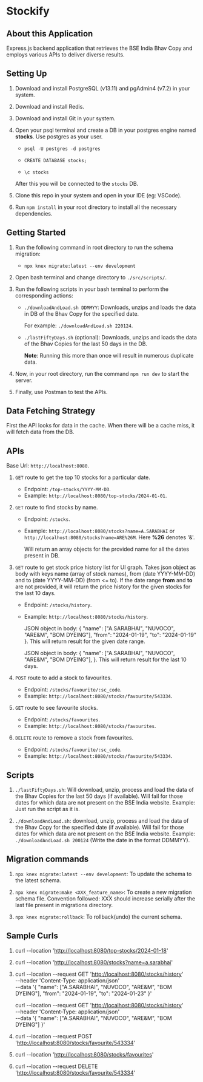# Stockify

## About this Application

Express.js backend application that retrieves the BSE India Bhav Copy and employs various APIs to deliver diverse results.

## Setting Up

1. Download and install PostgreSQL (v13.11) and pgAdmin4 (v7.2) in your system.
2. Download and install Redis.
3. Download and install Git in your system.
4. Open your psql terminal and create a DB in your postgres engine named **stocks**. Use postgres as your user.

   - `psql -U postgres -d postgres`

   - `CREATE DATABASE stocks;`

   - `\c stocks`

   After this you will be connected to the `stocks` DB.

5. Clone this repo in your system and open in your IDE (eg: VSCode).
6. Run `npm install` in your root directory to install all the necessary dependencies.

## Getting Started

1. Run the following command in root directory to run the schema migration:

   - `npx knex migrate:latest --env development`

2. Open bash terminal and change directory to `./src/scripts/`.
3. Run the following scripts in your bash terminal to perform the corresponding actions:

   - `./downloadAndLoad.sh DDMMYY`: Downloads, unzips and loads the data in DB of the Bhav Copy for the specified date.

     For example: `./downloadAndLoad.sh 220124`.

   - `./lastFiftyDays.sh` (optional): Downloads, unzips and loads the data of the Bhav Copies for the last 50 days in the DB.

     **Note**: Running this more than once will result in numerous duplicate data.

4. Now, in your root directory, run the command `npm run dev` to start the server.
5. Finally, use Postman to test the APIs.

## Data Fetching Strategy

First the API looks for data in the cache. When there will be a cache miss, it will fetch data from the DB.

## APIs

Base Url: `http://localhost:8080`.

1. `GET` route to get the top 10 stocks for a particular date.

   - Endpoint: `/top-stocks/YYYY-MM-DD`.
   - Example: `http://localhost:8080/top-stocks/2024-01-01`.

2. `GET` route to find stocks by name.

   - Endpoint: `/stocks`.
   - Example: `http://localhost:8080/stocks?name=A.SARABHAI` or `http://localhost:8080/stocks?name=ARE%26M`. Here **%26** denotes '&'.

     Will return an array objects for the provided name for all the dates present in DB.

3. `GET` route to get stock price history list for UI graph. Takes json object as body with keys name (array of stock names), from (date YYYY-MM-DD) and to (date YYYY-MM-DD) (from <= to). If the date range **from** and **to** are not provided, it will return the price history for the given stocks for the last 10 days.

   - Endpoint: `/stocks/history`.
   - Example: `http://localhost:8080/stocks/history`.

     JSON object in body: {
     "name": ["A.SARABHAI", "NUVOCO", "ARE&M", "BOM DYEING"],
     "from": "2024-01-19",
     "to": "2024-01-19"
     }. This will return result for the given date range.

     JSON object in body: {
     "name": ["A.SARABHAI", "NUVOCO", "ARE&M", "BOM DYEING"],
     }. This will return result for the last 10 days.

4. `POST` route to add a stock to favourites.

   - Endpoint: `/stocks/favourite/:sc_code`.
   - Example: `http://localhost:8080/stocks/favourite/543334`.

5. `GET` route to see favourite stocks.

   - Endpoint: `/stocks/favourites`.
   - Example: `http://localhost:8080/stocks/favourites`.

6. `DELETE` route to remove a stock from favourites.
   - Endpoint: `/stocks/favourite/:sc_code`.
   - Example: `http://localhost:8080/stocks/favourite/543334`.

## Scripts

1. `./lastFiftyDays.sh`: Will download, unzip, process and load the data of the Bhav Copies for the last 50 days (if available). Will fail for those dates for which data are not present on the BSE India website.
   Example: Just run the script as it is.

2. `./downloadAndLoad.sh`: download, unzip, process and load the data of the Bhav Copy for the specified date (if available). Will fail for those dates for which data are not present on the BSE India website.
   Example: `./downloadAndLoad.sh 200124` (Write the date in the format DDMMYY).

## Migration commands

1. `npx knex migrate:latest --env development`: To update the schema to the latest schema.

2. `npx knex migrate:make <XXX_feature_name>`: To create a new migration schema file.
   Convention followed: XXX should increase serially after the last file present in migrations directory.

3. `npx knex migrate:rollback`: To rollback(undo) the current schema.

## Sample Curls

1. curl --location '<http://localhost:8080/top-stocks/2024-01-18>'

2. curl --location '<http://localhost:8080/stocks?name=a.sarabhai>'

3. curl --location --request GET '<http://localhost:8080/stocks/history>' \
    --header 'Content-Type: application/json' \
    --data '{
   "name": ["A.SARABHAI", "NUVOCO", "ARE&M", "BOM DYEING"],
   "from": "2024-01-19",
   "to": "2024-01-23"
   }'

   curl --location --request GET '<http://localhost:8080/stocks/history>' \
   --header 'Content-Type: application/json' \
   --data '{
   "name": ["A.SARABHAI", "NUVOCO", "ARE&M", "BOM DYEING"]
   }'

4. curl --location --request POST '<http://localhost:8080/stocks/favourite/543334>'

5. curl --location '<http://localhost:8080/stocks/favourites>'

6. curl --location --request DELETE '<http://localhost:8080/stocks/favourite/543334>'
